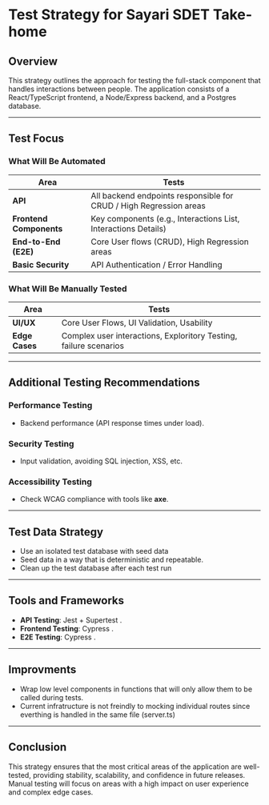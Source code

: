 # Test Strategy for Sayari SDET Take-home

## Overview

This strategy outlines the approach for testing the full-stack component that handles interactions between people. The application consists of a React/TypeScript frontend, a Node/Express backend, and a Postgres database.

---

## Test Focus

### What Will Be Automated

| **Area**                 | **Tests**                                                       |
|--------------------------|-----------------------------------------------------------------|
| **API**                  | All backend endpoints responsible for CRUD / High Regression areas                      |
| **Frontend Components**  | Key components (e.g., Interactions List, Interactions Details)  |
| **End-to-End (E2E)**     | Core User flows (CRUD), High Regression areas                   |
| **Basic Security**       | API Authentication / Error Handling                             |


### What Will Be Manually Tested

| **Area**                   | **Tests**                                                        |
|----------------------------|------------------------------------------------------------------|
| **UI/UX**                  | Core User Flows, UI Validation, Usability  |
| **Edge Cases**             | Complex user interactions, Exploritory Testing, failure scenarios|

---

## Additional Testing Recommendations

### Performance Testing
- Backend performance (API response times under load).

### Security Testing
- Input validation, avoiding SQL injection, XSS, etc.

### Accessibility Testing
- Check WCAG compliance with tools like **axe**.

---

## Test Data Strategy

- Use an isolated test database with seed data 
- Seed data in a way that is deterministic and repeatable.
- Clean up the test database after each test run 

---

## Tools and Frameworks

- **API Testing**: Jest + Supertest .
- **Frontend Testing**: Cypress .
- **E2E Testing**: Cypress .

---

## Improvments

-  Wrap low level components in functions that will only allow them to be called during tests.
-  Current infratructure is not freindly to mocking individual routes since everthing is handled in the same file (server.ts)

---

## Conclusion

This strategy ensures that the most critical areas of the application are well-tested, providing stability, scalability, and confidence in future releases. Manual testing will focus on areas with a high impact on user experience and complex edge cases.
